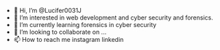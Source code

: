 - 👋 Hi, I’m @Lucifer0031J
- 👀 I’m interested in web development and cyber security and forensics.
- 🌱 I’m currently learning forensics in cyber security
- 💞️ I’m looking to collaborate on ...
- 📫 How to reach me instagram linkedin 

<!---
Lucifer0031J/Lucifer0031J is a ✨ special ✨ repository because its `README.md` (this file) appears on your GitHub profile.
You can click the Preview link to take a look at your changes.
--->
